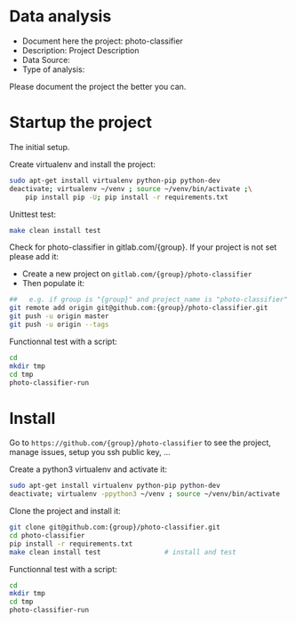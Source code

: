 # Data analysis
- Document here the project: photo-classifier
- Description: Project Description
- Data Source:
- Type of analysis:

Please document the project the better you can.

# Startup the project

The initial setup.

Create virtualenv and install the project:
```bash
sudo apt-get install virtualenv python-pip python-dev
deactivate; virtualenv ~/venv ; source ~/venv/bin/activate ;\
    pip install pip -U; pip install -r requirements.txt
```

Unittest test:
```bash
make clean install test
```

Check for photo-classifier in gitlab.com/{group}.
If your project is not set please add it:

- Create a new project on `gitlab.com/{group}/photo-classifier`
- Then populate it:

```bash
##   e.g. if group is "{group}" and project_name is "photo-classifier"
git remote add origin git@github.com:{group}/photo-classifier.git
git push -u origin master
git push -u origin --tags
```

Functionnal test with a script:

```bash
cd
mkdir tmp
cd tmp
photo-classifier-run
```

# Install

Go to `https://github.com/{group}/photo-classifier` to see the project, manage issues,
setup you ssh public key, ...

Create a python3 virtualenv and activate it:

```bash
sudo apt-get install virtualenv python-pip python-dev
deactivate; virtualenv -ppython3 ~/venv ; source ~/venv/bin/activate
```

Clone the project and install it:

```bash
git clone git@github.com:{group}/photo-classifier.git
cd photo-classifier
pip install -r requirements.txt
make clean install test                # install and test
```
Functionnal test with a script:

```bash
cd
mkdir tmp
cd tmp
photo-classifier-run
```
